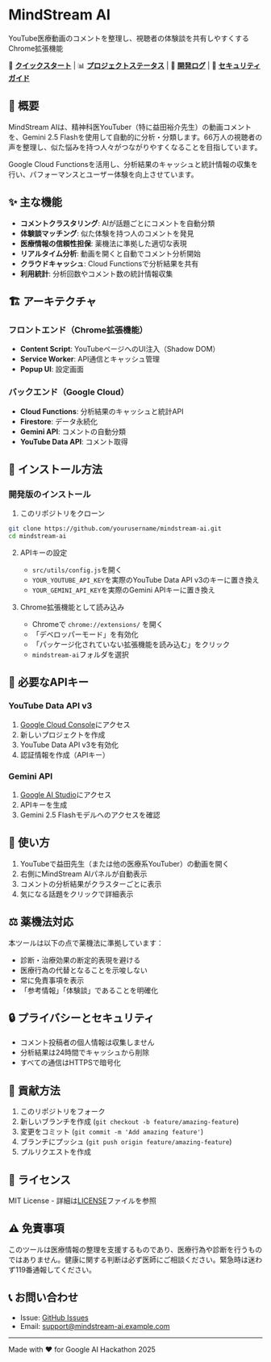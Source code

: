 # MindStream AI

YouTube医療動画のコメントを整理し、視聴者の体験談を共有しやすくするChrome拡張機能

🚀 **[クイックスタート](QUICKSTART.md)** | 📊 **[プロジェクトステータス](PROJECT_STATUS.md)** | 📝 **[開発ログ](docs/development-log.md)** | 🔐 **[セキュリティガイド](docs/security-guide.md)**

## 🎯 概要

MindStream AIは、精神科医YouTuber（特に益田裕介先生）の動画コメントを、Gemini 2.5 Flashを使用して自動的に分析・分類します。66万人の視聴者の声を整理し、似た悩みを持つ人々がつながりやすくなることを目指しています。

Google Cloud Functionsを活用し、分析結果のキャッシュと統計情報の収集を行い、パフォーマンスとユーザー体験を向上させています。

## ✨ 主な機能

- **コメントクラスタリング**: AIが話題ごとにコメントを自動分類
- **体験談マッチング**: 似た体験を持つ人のコメントを発見
- **医療情報の信頼性担保**: 薬機法に準拠した適切な表現
- **リアルタイム分析**: 動画を開くと自動でコメント分析開始
- **クラウドキャッシュ**: Cloud Functionsで分析結果を共有
- **利用統計**: 分析回数やコメント数の統計情報収集

## 🏗️ アーキテクチャ

### フロントエンド（Chrome拡張機能）
- **Content Script**: YouTubeページへのUI注入（Shadow DOM）
- **Service Worker**: API通信とキャッシュ管理
- **Popup UI**: 設定画面

### バックエンド（Google Cloud）
- **Cloud Functions**: 分析結果のキャッシュと統計API
- **Firestore**: データ永続化
- **Gemini API**: コメントの自動分類
- **YouTube Data API**: コメント取得

## 🚀 インストール方法

### 開発版のインストール

1. このリポジトリをクローン
```bash
git clone https://github.com/yourusername/mindstream-ai.git
cd mindstream-ai
```

2. APIキーの設定
   - `src/utils/config.js`を開く
   - `YOUR_YOUTUBE_API_KEY`を実際のYouTube Data API v3のキーに置き換え
   - `YOUR_GEMINI_API_KEY`を実際のGemini APIキーに置き換え

3. Chrome拡張機能として読み込み
   - Chromeで `chrome://extensions/` を開く
   - 「デベロッパーモード」を有効化
   - 「パッケージ化されていない拡張機能を読み込む」をクリック
   - `mindstream-ai`フォルダを選択

## 🔧 必要なAPIキー

### YouTube Data API v3
1. [Google Cloud Console](https://console.cloud.google.com/)にアクセス
2. 新しいプロジェクトを作成
3. YouTube Data API v3を有効化
4. 認証情報を作成（APIキー）

### Gemini API
1. [Google AI Studio](https://makersuite.google.com/app/apikey)にアクセス
2. APIキーを生成
3. Gemini 2.5 Flashモデルへのアクセスを確認

## 📱 使い方

1. YouTubeで益田先生（または他の医療系YouTuber）の動画を開く
2. 右側にMindStream AIパネルが自動表示
3. コメントの分析結果がクラスターごとに表示
4. 気になる話題をクリックで詳細表示

## ⚖️ 薬機法対応

本ツールは以下の点で薬機法に準拠しています：

- 診断・治療効果の断定的表現を避ける
- 医療行為の代替となることを示唆しない
- 常に免責事項を表示
- 「参考情報」「体験談」であることを明確化

## 🔒 プライバシーとセキュリティ

- コメント投稿者の個人情報は収集しません
- 分析結果は24時間でキャッシュから削除
- すべての通信はHTTPSで暗号化

## 🤝 貢献方法

1. このリポジトリをフォーク
2. 新しいブランチを作成 (`git checkout -b feature/amazing-feature`)
3. 変更をコミット (`git commit -m 'Add amazing feature'`)
4. ブランチにプッシュ (`git push origin feature/amazing-feature`)
5. プルリクエストを作成

## 📄 ライセンス

MIT License - 詳細は[LICENSE](LICENSE)ファイルを参照

## ⚠️ 免責事項

このツールは医療情報の整理を支援するものであり、医療行為や診断を行うものではありません。健康に関する判断は必ず医師にご相談ください。緊急時は迷わず119番通報してください。

## 📞 お問い合わせ

- Issue: [GitHub Issues](https://github.com/yourusername/mindstream-ai/issues)
- Email: support@mindstream-ai.example.com

---

Made with ❤️ for Google AI Hackathon 2025